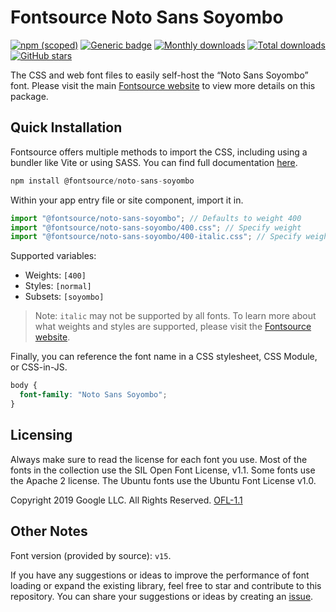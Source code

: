 # Fontsource Noto Sans Soyombo

[![npm (scoped)](https://img.shields.io/npm/v/@fontsource/noto-sans-soyombo?color=brightgreen)](https://www.npmjs.com/package/@fontsource/noto-sans-soyombo) [![Generic badge](https://img.shields.io/badge/fontsource-passing-brightgreen)](https://github.com/fontsource/fontsource) [![Monthly downloads](https://badgen.net/npm/dm/@fontsource/noto-sans-soyombo)](https://github.com/fontsource/fontsource) [![Total downloads](https://badgen.net/npm/dt/@fontsource/noto-sans-soyombo)](https://github.com/fontsource/fontsource) [![GitHub stars](https://img.shields.io/github/stars/fontsource/fontsource.svg?style=social&label=Star)](https://github.com/fontsource/fontsource/stargazers)

The CSS and web font files to easily self-host the “Noto Sans Soyombo” font. Please visit the main [Fontsource website](https://fontsource.org/fonts/noto-sans-soyombo) to view more details on this package.

## Quick Installation

Fontsource offers multiple methods to import the CSS, including using a bundler like Vite or using SASS. You can find full documentation [here](https://fontsource.org/docs/getting-started/introduction).

```javascript
npm install @fontsource/noto-sans-soyombo
```

Within your app entry file or site component, import it in.

```javascript
import "@fontsource/noto-sans-soyombo"; // Defaults to weight 400
import "@fontsource/noto-sans-soyombo/400.css"; // Specify weight
import "@fontsource/noto-sans-soyombo/400-italic.css"; // Specify weight and style
```

Supported variables:
- Weights: `[400]`
- Styles: `[normal]`
- Subsets: `[soyombo]`

> Note: `italic` may not be supported by all fonts. To learn more about what weights and styles are supported, please visit the [Fontsource website](https://fontsource.org/fonts/noto-sans-soyombo).

Finally, you can reference the font name in a CSS stylesheet, CSS Module, or CSS-in-JS.

```css
body {
  font-family: "Noto Sans Soyombo";
}
```

## Licensing
Always make sure to read the license for each font you use. Most of the fonts in the collection use the SIL Open Font License, v1.1. Some fonts use the Apache 2 license. The Ubuntu fonts use the Ubuntu Font License v1.0.

Copyright 2019 Google LLC. All Rights Reserved.
[OFL-1.1](http://scripts.sil.org/OFL)

## Other Notes
Font version (provided by source): `v15`.

If you have any suggestions or ideas to improve the performance of font loading or expand the existing library, feel free to star and contribute to this repository. You can share your suggestions or ideas by creating an [issue](https://github.com/fontsource/fontsource/issues).